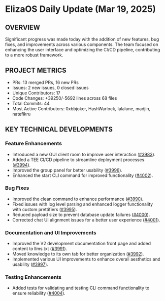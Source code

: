 # ElizaOS Daily Update (Mar 19, 2025)

## OVERVIEW

Significant progress was made today with the addition of new features, bug fixes, and improvements across various components. The team focused on enhancing the user interface and optimizing the CI/CD pipeline, contributing to a more robust framework.

## PROJECT METRICS

- PRs: 13 merged PRs, 16 new PRs
- Issues: 2 new issues, 0 closed issues
- Unique Contributors: 17
- Code Changes: +39250/-5692 lines across 68 files
- Total Commits: 44
- Most Active Contributors: 0xbbjoker, HashWarlock, lalalune, madjin, natefikru

## KEY TECHNICAL DEVELOPMENTS

### Feature Enhancements

- Introduced a new GUI client room to improve user interaction ([#3983](https://github.com/elizaos/eliza/pull/3983)).
- Added a TEE CI/CD pipeline to streamline deployment processes ([#3994](https://github.com/elizaos/eliza/pull/3994)).
- Improved the group panel for better usability ([#3996](https://github.com/elizaos/eliza/pull/3996)).
- Enhanced the start CLI command for improved functionality ([#4002](https://github.com/elizaos/eliza/pull/4002)).

### Bug Fixes

- Improved the clean command to enhance performance ([#3990](https://github.com/elizaos/eliza/pull/3990)).
- Fixed issues with log level parsing and enhanced logger functionality with custom prettifiers ([#3995](https://github.com/elizaos/eliza/pull/3995)).
- Reduced payload size to prevent database update failures ([#4000](https://github.com/elizaos/eliza/pull/4000)).
- Corrected chat UI alignment issues for a better user experience ([#4001](https://github.com/elizaos/eliza/pull/4001)).

### Documentation and UI Improvements

- Improved the V2 development documentation front page and added content to llms.txt ([#3991](https://github.com/elizaos/eliza/pull/3991)).
- Moved knowledge to its own tab for better organization ([#3992](https://github.com/elizaos/eliza/pull/3992)).
- Implemented various UI improvements to enhance overall aesthetics and usability ([#3997](https://github.com/elizaos/eliza/pull/3997)).

### Testing Enhancements

- Added tests for validating and testing CLI command functionality to ensure reliability ([#4004](https://github.com/elizaos/eliza/pull/4004)).
